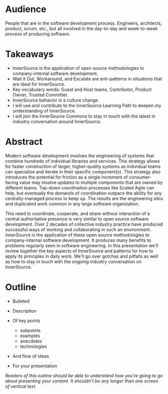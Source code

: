 # Audience

People that are in the software development process.
Engineers, architects, product, scrum, etc., but all involved in the day-to-day and week-to-week process of producing software.

# Takeaways

* InnerSource is the application of open source methodologies to company-internal software development.
* Wait it Out, Workaround, and Escalate are anti-patterns in situations that are ideal for InnerSource.
* Key vocabulary words: Guest and Host teams, Contributor, Product Owner, Trusted Committer. 
* InnerSource behavior is a culture change.
* I will use and contribute to the InnerSource Learning Path to deepen my understanding of InnerSource.
* I will join the InnerSource Commons to stay in touch with the latest in industry conversation around InnerSource.

# Abstract

Modern software development involves the engineering of systems that combine hundreds of individual libraries and services.
This strategy allows for faster construction of larger, higher-quality systems as individual teams can specialize and iterate in their specific component(s).
This strategy also introduces the potential for friction as a single increment of consumer-facing value may involve updates to multiple components that are owned by different teams.
Top-down coordination processes like Scaled Agile can help, but eventually the demands of coordination outpace the ability for any centrally-managed process to keep up.
The results are the engineering silos and duplicated work common in any large software organization.

This need to coordinate, cooperate, and share without interaction of a central authoritative presence is very similar to open source software development.
Over 2 decades of collective industry practice have produced successful ways of working and collaborating in such an environment.
InnerSource is the application of these open source methodologies to company-internal software development.
It produces many benefits to problems regularly seen in software engineering.
In this presentation we'll review together the key aspects of InnerSource and patterns for how to apply its principles in daily work.
We'll go over gotchas and pitfalls as well as how to stay in touch with the ongoing industry conversation on InnerSource.


# Outline

* Bulleted
* Description
* Of key points

  * subpoints
  * examples
  * anecdotes
  * technologies

* And flow of ideas
* For your presentation

_Readers of this outline should be able to understand how you're going to go about presenting your content._
_It shouldn't be any longer than one screen of vertical text._
